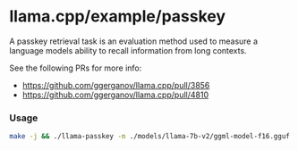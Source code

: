 # llama.cpp/example/passkey

A passkey retrieval task is an evaluation method used to measure a language
models ability to recall information from long contexts.

See the following PRs for more info:

- https://github.com/ggerganov/llama.cpp/pull/3856
- https://github.com/ggerganov/llama.cpp/pull/4810

### Usage

```bash
make -j && ./llama-passkey -m ./models/llama-7b-v2/ggml-model-f16.gguf --junk 250
```

